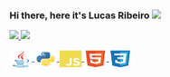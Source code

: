 ### Hi there, here it's Lucas Ribeiro <img height="20em" src="https://user-images.githubusercontent.com/66949329/128573551-26e100c1-d531-4f6a-8af3-23634bc2cc37.png"/>

 <div>
  <a href="https://github.com/lribeirodev">
  <img height="130em" src="https://github-readme-stats.vercel.app/api?username=lribeirodev&show_icons=true&theme=dark&include_all_commits=true&count_private=true"/>
  <img height="130em" src="https://github-readme-stats.vercel.app/api/top-langs/?username=lribeirodev&layout=compact&langs_count=7&theme=dark"/>
</div>
 
 <div style="display: inline_block;"><br>
  <img align="center" height="30" width="40" src="https://raw.githubusercontent.com/devicons/devicon/master/icons/java/java-original.svg">
  <img align="center" height="30" width="40" src="https://raw.githubusercontent.com/devicons/devicon/master/icons/python/python-original.svg">
  <img align="center" height="30" width="40" src="https://raw.githubusercontent.com/devicons/devicon/master/icons/javascript/javascript-plain.svg">
  <img align="center" height="30" width="40" src="https://raw.githubusercontent.com/devicons/devicon/master/icons/html5/html5-original.svg">
  <img align="center" height="30" width="40" src="https://raw.githubusercontent.com/devicons/devicon/master/icons/css3/css3-original.svg">
</div>
